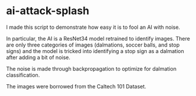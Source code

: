 # ai-attack-splash

I made this script to demonstrate how easy it is to fool an AI with noise.

In particular, the AI is a ResNet34 model retrained to identify images. There are only three categories of images (dalmations, soccer balls, and stop signs) and the model is tricked into identifying a stop sign as a dalmation after adding a bit of noise.

The noise is made through backpropagation to optimize for dalmation classification.

The images were borrowed from the Caltech 101 Dataset.